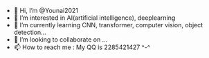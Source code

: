 - 👋 Hi, I’m @Younai2021
- 👀 I’m interested in AI(artificial intelligence), deeplearning
- 🌱 I’m currently learning CNN, transformer, computer vision, object detection...
- 💞️ I’m looking to collaborate on ...
- 📫 How to reach me : My QQ is 2285421427 ^-^

<!---
Younai2021/Younai2021 is a ✨ special ✨ repository because its `README.md` (this file) appears on your GitHub profile.
You can click the Preview link to take a look at your changes.
--->
